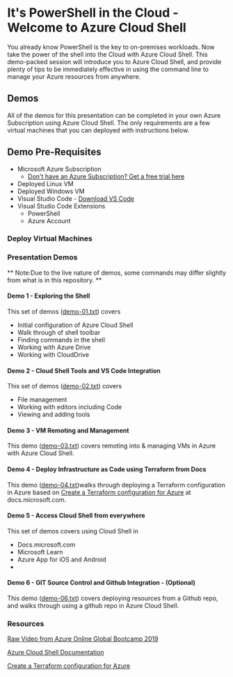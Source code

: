 # It's PowerShell in the Cloud - Welcome to Azure Cloud Shell

You already know PowerShell is the key to on-premises workloads. Now take the power of the shell into the Cloud with Azure Cloud Shell. This demo-packed session will introduce you to Azure Cloud Shell, and provide plenty of tips to be immediately effective in using the command line to manage your Azure resources from anywhere.

## Demos

All of the demos for this presentation can be completed in your own Azure Subscription using Azure Cloud Shell. The only requirements are a few virtual machines that you can deployed with instructions below.

## Demo Pre-Requisites

- Microsoft Azure Subscription
  - [Don't have an Azure Subscription? Get a free trial here](https://azure.microsoft.com/en-us/free/?WT.mc_id=cloudshell-github-mibender)
- Deployed Linux VM
- Deployed Windows VM
- Visual Studio Code - [Download VS Code](https://code.visualstudio.com/Download/?WT.mc_id=cloudshell-github-mibender)
- Visual Studio Code Extensions
  - PowerShell
  - Azure Account

### Deploy Virtual Machines

### Presentation Demos
** Note:Due to the live nature of demos, some commands may differ slightly from what is in this repository. **

#### Demo 1 - Exploring the Shell

This set of demos ([demo-01.txt](https://github.com/themichaelbender-ms/azure-cloud-shell/blob/master/Scripts/demo-code/demo-01.txt)) covers
- Initial configuration of Azure Cloud Shell
- Walk through of shell toolbar
- Finding commands in the shell
- Working with Azure Drive
- Working with CloudDrive 
  
#### Demo 2 - Cloud Shell Tools and VS Code Integration

This set of demos ([demo-02.txt](https://github.com/themichaelbender-ms/azure-cloud-shell/blob/master/Scripts/demo-code/demo-02.txt)) covers
- File management
- Working with editors including Code
- Viewing and adding tools
  
#### Demo 3 - VM Remoting and Management

This demo ([demo-03.txt](https://github.com/themichaelbender-ms/azure-cloud-shell/blob/master/Scripts/demo-code/demo-03.txt)) covers remoting into & managing VMs in Azure with Azure Cloud Shell.

#### Demo 4 - Deploy Infrastructure as Code using Terraform from Docs

This demo ([demo-04.txt](https://github.com/themichaelbender-ms/azure-cloud-shell/blob/master/Scripts/demo-code/demo-4.txt))walks through deploying a Terraform configuration in Azure based on [Create a Terraform configuration for Azure](https://docs.microsoft.com/azure/terraform/terrafom-quickstart/?WT.mc_id=cloudshell-github-mibender) at docs.microsoft.com.


#### Demo 5 - Access Cloud Shell from everywhere

This set of demos covers using Cloud Shell in
- Docs.microsoft.com
- Microsoft Learn
- Azure App for iOS and Android
- 
#### Demo 6 - GIT Source Control and Github Integration - (Optional)

This demo ([demo-06.txt](https://github.com/themichaelbender-ms/azure-cloud-shell/blob/master/Scripts/demo-code/demo-06.txt)) covers deploying resources from a Github repo, and walks through using a github repo in Azure Cloud Shell.

### Resources

[Raw Video from Azure Online Global Bootcamp 2019](https://acsdemosa01.blob.core.windows.net/videos/Az-Cloud-Shell-Bootcamp-mibender.mp4)

[Azure Cloud Shell Documentation](https://docs.microsoft.com/azure/cloud-shell/overview?WT.mc_id=cloudshell-github-mibender)

[Create a Terraform configuration for Azure](https://docs.microsoft.com/azure/terraform/terrafom-quickstart/?WT.mc_id=cloudshell-github-mibender)

